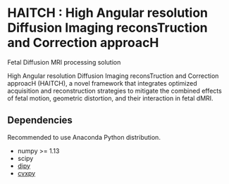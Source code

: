 # HAITCH : High Angular resolution Diffusion Imaging reconsTruction and Correction approacH
Fetal Diffusion MRI processing solution




High Angular resolution Diffusion Imaging reconsTruction and Correction approacH (HAITCH), a novel framework that integrates optimized acquisition and reconstruction strategies to mitigate the combined effects of fetal motion, geometric distortion, and their interaction in fetal dMRI.


## Dependencies
Recommended to use Anaconda Python distribution.
- numpy >= 1.13
- scipy
- [dipy](http://nipy.org/dipy/)
- [cvxpy](http://www.cvxpy.org/)
